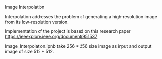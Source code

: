 Image Interpolation

Interpolation addresses the problem of generating a high-resolution image from its low-resolution version.

Implementation of the project is based on this research paper
 https://ieeexplore.ieee.org/document/951537

Image_Interpolation.ipnb take 256 * 256 size image as input and output image of size 512 * 512.